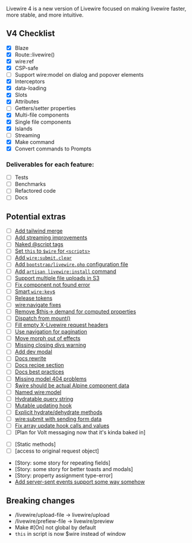
Livewire 4 is a new version of Livewire focused on making livewire faster, more stable, and more intuitive.

## V4 Checklist
- [x] Blaze
- [x] Route::livewire()
- [x] wire:ref
- [x] CSP-safe
- [ ] Support wire:model on dialog and popover elements
- [x] Interceptors
- [x] data-loading
- [x] Slots
- [x] Attributes
- [ ] Getters/setter properties
- [x] Multi-file components
- [x] Single file components
- [x] Islands
- [ ] Streaming
- [x] Make command
- [x] Convert commands to Prompts

### Deliverables for each feature:
- [ ] Tests
- [ ] Benchmarks
- [ ] Refactored code
- [ ] Docs

## Potential extras
- [ ] [Add tailwind merge](tailwind-merge.md)
- [ ] [Add streaming improvements](streaming.md)
- [ ] [Naked @script tags](naked-scripts.md)
- [ ] [Set `this` to `$wire` for `<scripts>`](this-wire.md)
- [ ] [Add `wire:submit.clear`](wire-submit-dot-clear.md)
- [ ] [Add `bootstrap/livewire.php` configuration file](configuration.md)
- [ ] [Add `artisan livewire:install` command](install-command.md)
- [ ] [Support multiple file uploads in S3](multiple-file-uploads-s3.md)
- [ ] [Fix component not found error](no-component-not-found.md)
- [ ] [Smart `wire:key`s](smart-keys.md)
- [ ] [Release tokens](release-tokens.md)
- [ ] [wire:navigate fixes](fix-wire-navigate.md)
- [ ] [Remove $this-> demand for computed properties](remove-this-arrow-for-computeds.md)
- [ ] [Dispatch from mount()](dispatch-from-mount.md)
- [ ] [Fill empty X-Livewire request headers](fill-request-headers.md)
- [ ] [Use navigation for pagination](navigate-pagination.md)
- [ ] [Move morph out of effects](move-morph.md)
- [ ] [Missing closing divs warning](warn-closing-elements.md)
- [ ] [Add dev modal](dev-modal.md)
- [ ] [Docs rewrite](docs-rewrite.md)
- [ ] [Docs recipe section](docs-recipes.md)
- [ ] [Docs best practices](docs-best-practices.md)
- [ ] [Missing model 404 problems](missing-models.md)
- [ ] [$wire should be actual Alpine component data](actual-alpine-component-data.md)
- [ ] [Named wire:model](wire-model-named.md)
- [ ] [Hydratable query string](hydratable-query-string-hook.md)
- [ ] [Mutable updating hook](mutable-update-hook.md)
- [ ] [Explicit hydrate/dehydrate methods](hydration-control.md)
- [ ] [wire:submit with sending form data](wire-submit-form-data.md)
- [ ] [Fix array update hook calls and values](array-update-hook.md)
- [ ] [Plan for Volt messaging now that it's kinda baked in]
* [ ] [Static methods]
* [ ] [access to original request object]
* [Story: some story for repeating fields]
* [Story: some story for better toasts and modals]
* [Story: property assignment type-error]
* [Add server-sent events support some way somehow](sse.md)

## Breaking changes
* /livewire/upload-file -> livewire/upload
* /livewire/prefiew-file -> livewire/preview
* Make #[On] not global by default
* `this` in script is now $wire instead of window